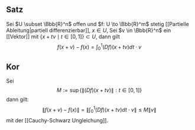 ## Satz
Sei $U \subset \Bbb{R}^n$ offen und $f: U \to \Bbb{R}^m$ stetig [[Partielle Ableitung|partiell differenzierbar]], $x \in U$, Sei $v \in \Bbb{R}^n$ ein [[Vektor]] mit $\{ x + tv \mid t \in [0,1] \} \subset U$, dann gilt
$$f(x+v) - f(x) = \int^{1}_{0}(Df)(x+tv)dt \cdot v$$
## Kor
Sei $$M := \sup \{ \|(Df)(x+tv) \| : t \in [0,1] \}$$
dann gilt:
$$\|f(x + v) - f(x) \| = \left\| \int^{1}_{0} (Df)(x+tv)dt \cdot v \right\| \leq M \| v \|$$
mit der [[Cauchy-Schwarz Ungleichung]].